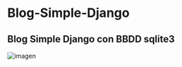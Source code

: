# Blog-Simple-Django
## Blog Simple Django con BBDD sqlite3

![imagen](https://i.imgur.com/GhfqCZg.png)

